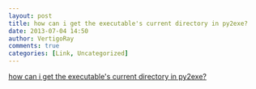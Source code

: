 ```yaml
---
layout: post
title: how can i get the executable's current directory in py2exe?
date: 2013-07-04 14:50
author: VertigoRay
comments: true
categories: [Link, Uncategorized]
---
```

<a href='http://stackoverflow.com/a/17467196/615422'>how can i get the executable's current directory in py2exe?</a>
